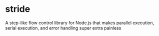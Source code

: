 stride
======

A step-like flow control library for Node.js that makes parallel execution, serial execution, and error handling super extra painless
